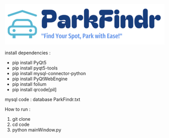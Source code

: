 ![ParkFindr logo](ParkFindr_logo.png)

install dependencies : 
 - pip install PyQt5
 - pip install pyqt5-tools
 - pip install mysql-connector-python
 - pip install PyQtWebEngine
 - pip install folium
 - pip install qrcode[pil]

mysql code : 
database ParkFindr.txt


How to run :
1) git clone
2) cd code
3) python mainWindow.py 
